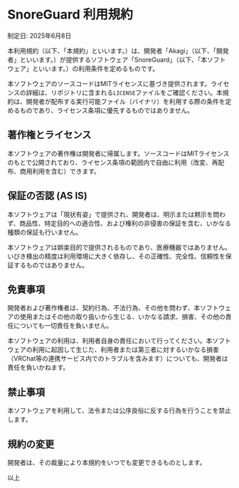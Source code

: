 # SnoreGuard 利用規約

制定日: 2025年6月8日

本利用規約（以下、「本規約」といいます。）は、開発者「Akagi」（以下、「開発者」といいます。）が提供するソフトウェア「SnoreGuard」（以下、「本ソフトウェア」といいます。）の利用条件を定めるものです。

本ソフトウェアのソースコードはMITライセンスに基づき提供されます。ライセンスの詳細は、リポジトリに含まれる`LICENSE`ファイルをご確認ください。本規約は、開発者が配布する実行可能ファイル（バイナリ）を利用する際の条件を定めるものであり、ライセンス条項に優先するものではありません。

## 著作権とライセンス

本ソフトウェアの著作権は開発者に帰属します。ソースコードはMITライセンスのもとで公開されており、ライセンス条項の範囲内で自由に利用（改変、再配布、商用利用を含む）できます。

## 保証の否認 (AS IS)

本ソフトウェアは「現状有姿」で提供され、開発者は、明示または黙示を問わず、商品性、特定目的への適合性、および権利の非侵害の保証を含む、いかなる種類の保証も行いません。

本ソフトウェアは娯楽目的で提供されるものであり、医療機器ではありません。いびき検出の精度は利用環境に大きく依存し、その正確性、完全性、信頼性を保証するものではありません。

## 免責事項

開発者および著作権者は、契約行為、不法行為、その他を問わず、本ソフトウェアの使用またはその他の取り扱いから生じる、いかなる請求、損害、その他の責任についても一切責任を負いません。

本ソフトウェアの利用は、利用者自身の責任において行ってください。本ソフトウェアの利用に起因して生じた、利用者または第三者に対するいかなる損害（VRChat等の連携サービス内でのトラブルを含みます）についても、開発者は責任を負いかねます。

## 禁止事項

本ソフトウェアを利用して、法令または公序良俗に反する行為を行うことを禁止します。

## 規約の変更

開発者は、その裁量により本規約をいつでも変更できるものとします。

以上
